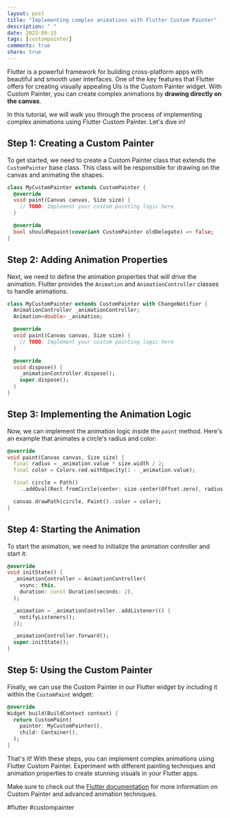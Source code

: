 ```yaml
---
layout: post
title: "Implementing complex animations with Flutter Custom Painter"
description: " "
date: 2023-09-15
tags: [custompainter]
comments: true
share: true
---
```


Flutter is a powerful framework for building cross-platform apps with beautiful and smooth user interfaces. One of the key features that Flutter offers for creating visually appealing UIs is the Custom Painter widget. With Custom Painter, you can create complex animations by **drawing directly on the canvas**.

In this tutorial, we will walk you through the process of implementing complex animations using Flutter Custom Painter. Let's dive in!

## Step 1: Creating a Custom Painter

To get started, we need to create a Custom Painter class that extends the `CustomPainter` base class. This class will be responsible for drawing on the canvas and animating the shapes.

```dart
class MyCustomPainter extends CustomPainter {
  @override
  void paint(Canvas canvas, Size size) {
    // TODO: Implement your custom painting logic here
  }

  @override
  bool shouldRepaint(covariant CustomPainter oldDelegate) => false;
}
```

## Step 2: Adding Animation Properties

Next, we need to define the animation properties that will drive the animation. Flutter provides the `Animation` and `AnimationController` classes to handle animations.

```dart
class MyCustomPainter extends CustomPainter with ChangeNotifier {
  AnimationController _animationController;
  Animation<double> _animation;

  @override
  void paint(Canvas canvas, Size size) {
    // TODO: Implement your custom painting logic here
  }

  @override
  void dispose() {
    _animationController.dispose();
    super.dispose();
  }
}
```

## Step 3: Implementing the Animation Logic

Now, we can implement the animation logic inside the `paint` method. Here's an example that animates a circle's radius and color:

```dart
@override
void paint(Canvas canvas, Size size) {
  final radius = _animation.value * size.width / 2;
  final color = Colors.red.withOpacity(1 - _animation.value);

  final circle = Path()
    ..addOval(Rect.fromCircle(center: size.center(Offset.zero), radius: radius));

  canvas.drawPath(circle, Paint()..color = color);
}
```

## Step 4: Starting the Animation

To start the animation, we need to initialize the animation controller and start it:

```dart
@override
void initState() {
  _animationController = AnimationController(
    vsync: this,
    duration: const Duration(seconds: 2),
  );

  _animation = _animationController..addListener(() {
    notifyListeners();
  });

  _animationController.forward();
  super.initState();
}
```

## Step 5: Using the Custom Painter

Finally, we can use the Custom Painter in our Flutter widget by including it within the `CustomPaint` widget:

```dart
@override
Widget build(BuildContext context) {
  return CustomPaint(
    painter: MyCustomPainter(),
    child: Container(),
  );
}
```

That's it! With these steps, you can implement complex animations using Flutter Custom Painter. Experiment with different painting techniques and animation properties to create stunning visuals in your Flutter apps.

Make sure to check out the [Flutter documentation](https://flutter.dev/docs) for more information on Custom Painter and advanced animation techniques.

#flutter #custompainter